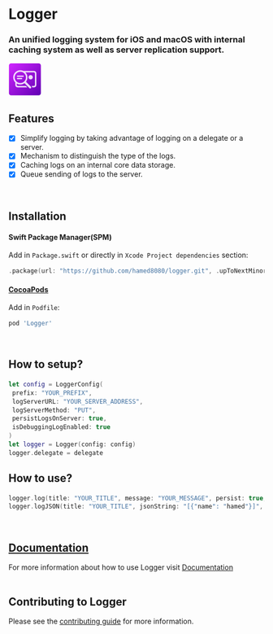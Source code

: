 # Logger
### An unified logging system for iOS and macOS with internal caching system as well as server replication support.
<img src="https://github.com/hamed8080/logger/raw/main/images/icon.png"  width="64" height="64">
<br />

## Features

- [x] Simplify logging by taking advantage of logging on a delegate or a server.
- [x] Mechanism to distinguish the type of the logs.
- [x] Caching logs on an internal core data storage.
- [x] Queue sending of logs to the server.
<br/>

## Installation

#### Swift Package Manager(SPM) 

Add in `Package.swift` or directly in `Xcode Project dependencies` section:

```swift
.package(url: "https://github.com/hamed8080/logger.git", .upToNextMinor(from: "1.0.0")),
```

#### [CocoaPods](https://cocoapods.org) 

Add in `Podfile`:

```ruby
pod 'Logger'
```
<br/>

## How to setup? 

```swift
let config = LoggerConfig(
 prefix: "YOUR_PREFIX",
 logServerURL: "YOUR_SERVER_ADDRESS",
 logServerMethod: "PUT",
 persistLogsOnServer: true,
 isDebuggingLogEnabled: true
)
let logger = Logger(config: config)
logger.delegate = delegate
```

## How to use? 
```swift
logger.log(title: "YOUR_TITLE", message: "YOUR_MESSAGE", persist: true, type: .internalLog)
logger.logJSON(title: "YOUR_TITLE", jsonString: "[{"name": "hamed"}]", persist: false, type: .received)
```
<br/>

## [Documentation](https://hamed8080.gitlab.io/logger/documentation/logger/)
For more information about how to use Logger visit [Documentation](https://hamed8080.gitlab.io/logger/documentation/logger/) 
<br/>
<br/>

## Contributing to Logger
Please see the [contributing guide](/CONTRIBUTING.md) for more information.

<!-- Copyright (c) 2021-2022 Apple Inc and the Swift Project authors. All Rights Reserved. -->
